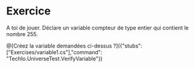 # Exercice
A toi de jouer.
Déclare un variable compteur de type entier qui contient le nombre 255.

@[Créez la variable demandées ci-dessus ?]({"stubs": ["Exercises/variable1.cs"],"command": "TechIo.UniverseTest.VerifyVariable"})
